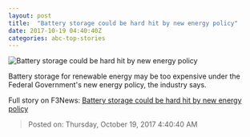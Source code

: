 ```yaml
---
layout: post
title:  "Battery storage could be hard hit by new energy policy"
date: 2017-10-19 04:40:40Z
categories: abc-top-stories
---
```


![Battery storage could be hard hit by new energy policy](http://www.abc.net.au/cm/rimage/8443000-1x1-large.jpg?v=2)

Battery storage for renewable energy may be too expensive under the Federal Government's new energy policy, the industry says.


Full story on F3News: [Battery storage could be hard hit by new energy policy](http://www.f3nws.com/n/np4vnF)

> Posted on: Thursday, October 19, 2017 4:40:40 AM
